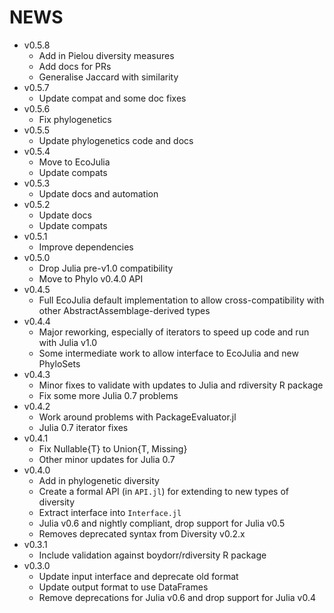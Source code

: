 # NEWS

- v0.5.8
  - Add in Pielou diversity measures
  - Add docs for PRs
  - Generalise Jaccard with similarity
- v0.5.7
  - Update compat and some doc fixes
- v0.5.6
  - Fix phylogenetics
- v0.5.5
  - Update phylogenetics code and docs
- v0.5.4
  - Move to EcoJulia
  - Update compats
- v0.5.3
  - Update docs and automation
- v0.5.2
  - Update docs
  - Update compats
- v0.5.1
  - Improve dependencies
- v0.5.0
  - Drop Julia pre-v1.0 compatibility
  - Move to Phylo v0.4.0 API
- v0.4.5
  - Full EcoJulia default implementation to allow cross-compatibility with other AbstractAssemblage-derived types
- v0.4.4
  - Major reworking, especially of iterators to speed up code and run with Julia v1.0
  - Some intermediate work to allow interface to EcoJulia and new PhyloSets
- v0.4.3
  - Minor fixes to validate with updates to Julia and rdiversity R package
  - Fix some more Julia 0.7 problems
- v0.4.2
  - Work around problems with PackageEvaluator.jl
  - Julia 0.7 iterator fixes
- v0.4.1
  - Fix Nullable{T} to Union{T, Missing}
  - Other minor updates for Julia 0.7
- v0.4.0
  - Add in phylogenetic diversity
  - Create a formal API (in `API.jl`) for extending to new types of diversity
  - Extract interface into `Interface.jl`
  - Julia v0.6 and nightly compliant, drop support for Julia v0.5
  - Removes deprecated syntax from Diversity v0.2.x
- v0.3.1
  - Include validation against boydorr/rdiversity R package
- v0.3.0
  - Update input interface and deprecate old format
  - Update output format to use DataFrames
  - Remove deprecations for Julia v0.6 and drop support for Julia v0.4

